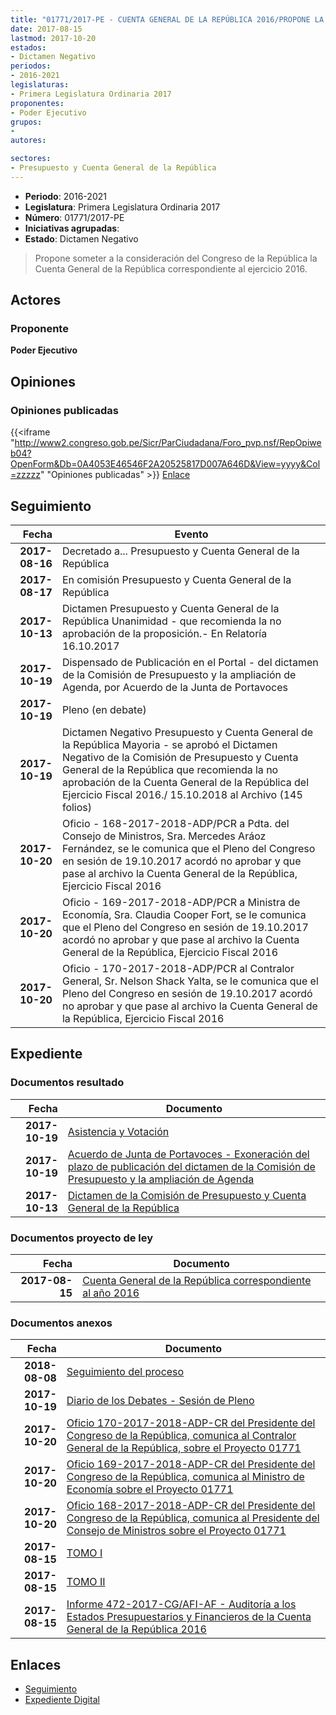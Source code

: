 ```yaml
---
title: "01771/2017-PE - CUENTA GENERAL DE LA REPÚBLICA 2016/PROPONE LA.."
date: 2017-08-15
lastmod: 2017-10-20
estados:
- Dictamen Negativo
periodos:
- 2016-2021
legislaturas:
- Primera Legislatura Ordinaria 2017
proponentes:
- Poder Ejecutivo
grupos:
- 
autores:

sectores:
- Presupuesto y Cuenta General de la República
---
```

- **Periodo**: 2016-2021
- **Legislatura**: Primera Legislatura Ordinaria 2017
- **Número**: 01771/2017-PE
- **Iniciativas agrupadas**: 
- **Estado**: Dictamen Negativo

> Propone someter a la consideración del Congreso de la República la Cuenta General de la República correspondiente al ejercicio 2016.


## Actores

### Proponente

**Poder Ejecutivo**

## Opiniones

### Opiniones publicadas

{{<iframe "http://www2.congreso.gob.pe/Sicr/ParCiudadana/Foro_pvp.nsf/RepOpiweb04?OpenForm&Db=0A4053E46546F2A20525817D007A646D&View=yyyy&Col=zzzzz" "Opiniones publicadas" >}}
[Enlace](http://www2.congreso.gob.pe/Sicr/ParCiudadana/Foro_pvp.nsf/RepOpiweb04?OpenForm&Db=0A4053E46546F2A20525817D007A646D&View=yyyy&Col=zzzzz)


## Seguimiento

| Fecha | Evento |
|------:|--------|
| **2017-08-16** | Decretado a... Presupuesto y Cuenta General de la República |
| **2017-08-17** | En comisión Presupuesto y Cuenta General de la República |
| **2017-10-13** | Dictamen Presupuesto y Cuenta General de la República Unanimidad - que recomienda la no aprobación de la proposición.- En Relatoría 16.10.2017 |
| **2017-10-19** | Dispensado de Publicación en el Portal - del dictamen de la Comisión de Presupuesto y la ampliación de Agenda, por Acuerdo de la Junta de Portavoces |
| **2017-10-19** | Pleno (en debate) |
| **2017-10-19** | Dictamen Negativo Presupuesto y Cuenta General de la República Mayoria - se aprobó el Dictamen Negativo de la Comisión de Presupuesto y Cuenta General de la República que recomienda la no aprobación de la Cuenta General de la República del Ejercicio Fiscal 2016./ 15.10.2018 al Archivo (145 folios) |
| **2017-10-20** | Oficio - 168-2017-2018-ADP/PCR a Pdta. del Consejo de Ministros, Sra. Mercedes Aráoz Fernández, se le comunica que el Pleno del Congreso en sesión de 19.10.2017 acordó no aprobar y que pase al archivo la Cuenta General de la República, Ejercicio Fiscal 2016 |
| **2017-10-20** | Oficio - 169-2017-2018-ADP/PCR a Ministra de Economía, Sra. Claudia Cooper Fort, se le comunica que el Pleno del Congreso en sesión de 19.10.2017 acordó no aprobar y que pase al archivo la Cuenta General de la República, Ejercicio Fiscal 2016 |
| **2017-10-20** | Oficio - 170-2017-2018-ADP/PCR al Contralor General, Sr. Nelson Shack Yalta, se le comunica que el Pleno del Congreso en sesión de 19.10.2017 acordó no aprobar y que pase al archivo la Cuenta General de la República, Ejercicio Fiscal 2016 |

## Expediente

### Documentos resultado

| Fecha | Documento |
|------:|-----------|
| **2017-10-19** | [Asistencia y Votación](http://www.leyes.congreso.gob.pe/Documentos/2016_2021/Asistencia_y_Votacion/Proyectos_de_Ley/AV0177120171019.pdf) |
| **2017-10-19** | [Acuerdo de Junta de Portavoces - Exoneración del plazo de publicación del dictamen de la Comisión de Presupuesto y la ampliación de Agenda](http://www.leyes.congreso.gob.pe/Documentos/2016_2021/Acuerdos/Junta_Portavoces/AJP0177120171019.pdf) |
| **2017-10-13** | [Dictamen de la Comisión de Presupuesto y Cuenta General de la República](http://www.leyes.congreso.gob.pe/Documentos/2016_2021/Dictamenes/Proyectos_de_Ley/01771DC17MAY20171013_.pdf) |

### Documentos proyecto de ley

| Fecha | Documento |
|------:|-----------|
| **2017-08-15** | [Cuenta General de la República correspondiente al año 2016](http://www.leyes.congreso.gob.pe/Documentos/2016_2021/Proyectos_de_Ley_y_de_Resoluciones_Legislativas/PL0177120170815.pdf) |

### Documentos anexos

| Fecha | Documento |
|------:|-----------|
| **2018-08-08** | [Seguimiento del proceso](http://www.leyes.congreso.gob.pe/Documentos/2016_2021/Seguimiento_de_Proyectos_de_Ley/01771PL20180808.pdf) |
| **2017-10-19** | [Diario de los Debates - Sesión de Pleno](http://www2.congreso.gob.pe/Sicr/DiarioDebates/Publicad.nsf/SesionesPleno/05256D6E0073DFE9052581BF0062E6CB/$FILE/PLO-2017-16.pdf) |
| **2017-10-20** | [Oficio 170-2017-2018-ADP-CR del Presidente del Congreso de la República, comunica al Contralor General de la República, sobre el Proyecto 01771](http://www.leyes.congreso.gob.pe/Documentos/2016_2021/Oficios/Presidencia_del_Congreso/OFICIO-170-2017-2018-ADP-PCR.pdf) |
| **2017-10-20** | [Oficio 169-2017-2018-ADP-CR del Presidente del Congreso de la República, comunica al Ministro de Economía sobre el Proyecto 01771](http://www.leyes.congreso.gob.pe/Documentos/2016_2021/Oficios/Presidencia_del_Congreso/OFICIO-169-2017-2018-ADP-PCR.pdf) |
| **2017-10-20** | [Oficio 168-2017-2018-ADP-CR del Presidente del Congreso de la República, comunica al Presidente del Consejo de Ministros sobre el Proyecto 01771](http://www.leyes.congreso.gob.pe/Documentos/2016_2021/Oficios/Presidencia_del_Congreso/OFICIO-168-2017-2018-ADP-CR.pdf) |
| **2017-08-15** | [TOMO I](http://www.leyes.congreso.gob.pe/Documentos/2016_2021/Proyectos_de_Ley_y_de_Resoluciones_Legislativas/Anexos/TOMO-I..pdf) |
| **2017-08-15** | [TOMO II](http://www.leyes.congreso.gob.pe/Documentos/2016_2021/Proyectos_de_Ley_y_de_Resoluciones_Legislativas/Anexos/TOMO-II..pdf) |
| **2017-08-15** | [Informe 472-2017-CG/AFI-AF - Auditoría a los Estados Presupuestarios y Financieros de la Cuenta General de la República 2016](http://www.leyes.congreso.gob.pe/Documentos/2016_2021/Proyectos_de_Ley_y_de_Resoluciones_Legislativas/Anexos/INF-472-2017-CG-AFI-AF_..pdf) |

## Enlaces

- [Seguimiento](http://www2.congreso.gob.pe/Sicr/TraDocEstProc/CLProLey2016.nsf/f7fff46988ca05b1052578e100829cc7/7cf77fe10cfe3b260525817d005f2f34?OpenDocument)
- [Expediente Digital](http://www2.congreso.gob.pe/Sicr/TraDocEstProc/Expvirt_2011.nsf/visbusqptramdoc1621/01771?opendocument)

